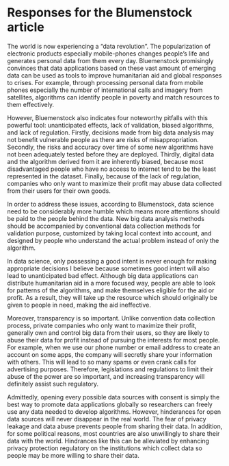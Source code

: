 # Responses for the Blumenstock article

The world is now experiencing a “data revolution”. The popularization of electronic products especially mobile-phones changes people’s life and generates personal data from them every day. Bluemenstock promisingly convinces that data applications based on these vast amount of emerging data can be used as tools to improve humanitarian aid and global responses to crises. For example, through processing personal data from mobile phones especially the number of international calls and imagery from satellites, algorithms can identify people in poverty and match resources to them effectively. 

However, Bluemenstock also indicates four noteworthy pitfalls with this powerful tool: unanticipated effects, lack of validation, biased algorithms, and lack of regulation. Firstly, decisions made from big data analysis may not benefit vulnerable people as there are risks of misappropriation. Secondly, the risks and accuracy over time of some new algorithms have not been adequately tested before they are deployed. Thirdly, digital data and the algorithm derived from it are inherently biased, because most disadvantaged people who have no access to internet tend to be the least represented in the dataset. Finally, because of the lack of regulation, companies who only want to maximize their profit may abuse data collected from their users for their own goods. 

In order to address these issues, according to Blumenstock, data science need to be considerably more humble which means more attentions should be paid to the people behind the data. New big data analysis methods should be accompanied by conventional data collection methods for validation purpose, customized by taking local context into account, and designed by people who understand the actual problem instead of only the algorithm. 

In data science, only possessing a good intent is never enough for making appropriate decisions I believe because sometimes good intent will also lead to unanticipated bad effect. Although big data applications can distribute humanitarian aid in a more focused way, people are able to look for patterns of the algorithms, and make themselves eligible for the aid or profit. As a result, they will take up the resource which should originally be given to people in need, making the aid ineffective.  

Moreover, transparency is so important. Unlike convention data collection process, private companies who only want to maximize their profit, generally own and control big data from their users, so they are likely to abuse their data for profit instead of pursuing the interests for most people.  For example, when we use our phone number or email address to create an account on some apps, the company will secretly share your information with others. This will lead to so many spams or even crank calls for advertising purposes. Therefore, legislations and regulations to limit their abuse of the power are so important, and increasing transparency will definitely assist such regulatory. 

Admittedly, opening every possible data sources with consent is simply the best way to promote data applications globally so researchers can freely use any data needed to develop algorithms. However, hinderances for open data sources will never disappear in the real world. The fear of privacy leakage and data abuse prevents people from sharing their data. In addition, for some political reasons, most countries are also unwillingly to share their data with the world. Hindrances like this can be alleviated by enhancing privacy protection regulatory on the institutions which collect data so people may be more willing to share their data. 
